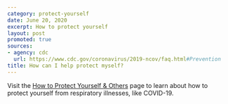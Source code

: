 ```yaml
---
category: protect-yourself
date: June 20, 2020
excerpt: How to protect yourself
layout: post
promoted: true
sources:
- agency: cdc
  url: https://www.cdc.gov/coronavirus/2019-ncov/faq.html#Prevention
title: How can I help protect myself?
---
```


Visit the [How to Protect Yourself & Others](https://www.cdc.gov/coronavirus/2019-ncov/prevent-getting-sick/prevention.html) page to learn about how to protect yourself from respiratory illnesses, like COVID-19.